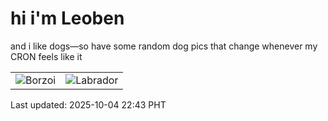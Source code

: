 # hi i'm Leoben

and i like dogs—so have some random dog pics that change whenever my CRON feels like it

|  |  |
|--------|----------|
| ![Borzoi](https://random-dog-vercel.vercel.app/api/random-borzoi?v=1759589008) | ![Labrador](https://random-dog-vercel.vercel.app/api/random-labrador?v=1759589008) |

Last updated: 2025-10-04 22:43 PHT
